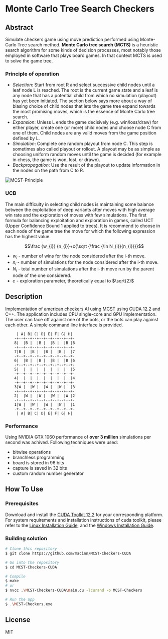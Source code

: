 # Monte Carlo Tree Search Checkers
## Abstract
Simulate checkers game using move prediction performed using Monte-Carlo Tree search method. 
**Monte Carlo tree search (MCTS)** is a heuristic search algorithm for some kinds of decision processes, most notably those employed in software that plays board games. In that context MCTS is used to solve the game tree.
### Principle of operation
- _Selection_: Start from root R and select successive child nodes until a leaf node L is reached. The root is the current game state and a leaf is any node that has a potential child from which no simulation (playout) has yet been initiated. The section below says more about a way of biasing choice of child nodes that lets the game tree expand towards the most promising moves, which is the essence of Monte Carlo tree search. <br>
- _Expansion_: Unless L ends the game decisively (e.g. win/loss/draw) for either player, create one (or more) child nodes and choose node C from one of them. Child nodes are any valid moves from the game position defined by L. <br>
- _Simulation_: Complete one random playout from node C. This step is sometimes also called playout or rollout. A playout may be as simple as choosing uniform random moves until the game is decided (for example in chess, the game is won, lost, or drawn). <br>
- _Backpropagation_: Use the result of the playout to update information in the nodes on the path from C to R. <br>

![MCST-Principle](https://github.com/macinn/MCST-Checkers-CUDA/assets/118574079/bedda759-7c74-492a-89d9-81b7a02fd36e)
### UCB
The main difficulty in selecting child nodes is maintaining some balance between the exploitation of deep variants after moves with high average win rate and the exploration of moves with few simulations. The first formula for balancing exploitation and exploration in games, called UCT (Upper Confidence Bound 1 applied to trees). It is recommend to choose in each node of the game tree the move for which the following expression has the highest value.
```math
\frac {w_{i}} {n_{i}}+c{\sqrt {\frac {\ln N_{i}}{n_{i}}}}
```
- $w_{i}$ - number of wins for the node considered after the i-th move. <br>
- $n_{i}$ - number of simulations for the node considered after the i-th move. <br>
- $N_{i}$ - total number of simulations after the i-th move run by the parent node of the one considered. <br>
- $c$ - exploration parameter, theoretically equal to $\sqrt{2}$

## Description
Implementation of [american checkers](https://www.usacheckers.com/) AI using [MCST](https://en.wikipedia.org/wiki/Monte_Carlo_tree_search) using [CUDA 12.2](https://developer.nvidia.com/cuda-downloads) and C++. The application includes CPU single-core and GPU implementation. The user can face off against one of the bots, or the bots can play against each other. 
A simple command line interface is provided. 

         | A| B| C| D| E| F| G| H|
        -+--+--+--+--+--+--+--+--+-
        8|  |B |  |B |  |B |  |B |8
        -+--+--+--+--+--+--+--+--+-
        7|B |  |B |  |B |  |B |  |7
        -+--+--+--+--+--+--+--+--+-
        6|  |B |  |B |  |B |  |B |6
        -+--+--+--+--+--+--+--+--+-
        5|  |  |  |  |  |  |  |  |5
        -+--+--+--+--+--+--+--+--+-
        4|  |  |  |  |  |  |  |  |4
        -+--+--+--+--+--+--+--+--+-
        3|W |  |W |  |W |  |W |  |3
        -+--+--+--+--+--+--+--+--+-
        2|  |W |  |W |  |W |  |W |2
        -+--+--+--+--+--+--+--+--+-
        1|W |  |W |  |W |  |W |  |1
        -+--+--+--+--+--+--+--+--+-
         | A| B| C| D| E| F| G| H|

### Performance
Using NVIDIA GTX 1060 performance of **over 3 million** simulations per second was achived.
Following techniques were used:
  - bitwise operations
  - branchless programming
  - board is stored in 96 bits
  - capture is saved in 32 bits
  - custom random number generator

  
## How To Use

### Prerequisites

Download and install the [CUDA Toolkit 12.2](https://developer.nvidia.com/cuda-downloads) for your corresponding platform.
For system requirements and installation instructions of cuda toolkit, please refer to the [Linux Installation Guide](http://docs.nvidia.com/cuda/cuda-installation-guide-linux/), and the [Windows Installation Guide](http://docs.nvidia.com/cuda/cuda-installation-guide-microsoft-windows/index.html).

### Building solution

```bash
# Clone this repository
$ git clone https://github.com/macinn/MCST-Checkers-CUDA

# Go into the repository
$ cd MCST-Checkers-CUDA

# Compile
$ make
# or
$ nvcc .\MCST-Checkers-CUDA\main.cu -lcurand -o MCST-Checkers

# Run the app
$ .\MCST-Checkers.exe
```

## License
MIT

